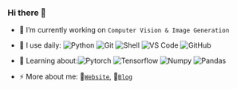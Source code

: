 ### Hi there 👋

<!--
**Janspiry/Janspiry** is a ✨ _special_ ✨ repository because its `README.md` (this file) appears on your GitHub profile.

Here are some ideas to get you started:

- 👯 I’m looking to collaborate on ...
- 🤔 I’m looking for help with ...
- 💬 Ask me about ...
- ⚡ Fun fact: ...
-->
<!-- <img src="https://github.com/Janspiry/Janspiry/blob/main/output.gif" alt="Here is a little bit about me!"> -->

- 🔭 I’m currently working on `Computer Vision & Image Generation`
- 🚀 I use daily:
  ![Python](https://img.shields.io/badge/-Python-8fcfd1?style=plastic&logo=Python)
  ![Git](https://img.shields.io/badge/-Git-black?style=plastic&logo=git)
  ![Shell](https://img.shields.io/badge/-Shell-blasck?style=plastic&logo=Shell)
  ![VS Code](https://img.shields.io/badge/-VS%20Code-007ACC?style=plastic&logo=visual-studio-code)
  ![GitHub](https://img.shields.io/badge/-GitHub-181717?style=plastic&logo=github)
  
- 🌱 Learning about:![Pytorch](https://img.shields.io/badge/-Pytorch-007ACC?style=plastic&logo=pytorch) 
  ![Tensorflow](https://img.shields.io/badge/-Tensorflow-007ACC?style=plastic&logo=tensorflow) 
  ![Numpy](https://img.shields.io/badge/-Numpy-007ACC?style=plastic&logo=numpy) 
  ![Pandas](https://img.shields.io/badge/-Pandas-007ACC?style=plastic&logo=pandas) 
  
- ⚡ More about me: 📝[`Website`](https://janspiry.github.io/), 💬[`Blog`](https://blog.csdn.net/jianglw1)


<!-- <p> <img src="https://github-readme-stats.vercel.app/api?username=Janspiry&show_icons=true&theme=gotham" alt="Janspiry" /> -->
<!-- <img align="left" alt="GIF" src="https://github.com/Janspiry/Janspiry/blob/main/code.gif?raw=true" width="320" height="192" /> -->

